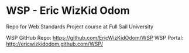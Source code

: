 WSP - Eric WizKid Odom
===
Repo for Web Standards Project course at Full Sail University

WSP GitHub Repo: https://github.com/EricWizKidOdom/WSP
WSP Portal: http://ericwizkidodom.github.com/WSP/
